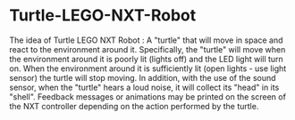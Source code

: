 # Turtle-LEGO-NXT-Robot

The idea of Turtle LEGO NXT Robot :
  A "turtle" that will move in space and react to the environment around it. Specifically, the "turtle" will move when the environment around it is poorly lit (lights off) and the LED light will turn on. When the environment around it is sufficiently lit (open lights - use light sensor) the turtle will stop moving. In addition, with the use of the sound sensor, when the "turtle" hears a loud noise, it will collect its "head" in its "shell". Feedback messages or animations may be printed on the screen of the NXT controller depending on the action performed by the turtle.
